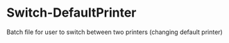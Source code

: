 # Switch-DefaultPrinter
Batch file for user to switch between two printers (changing default printer)
